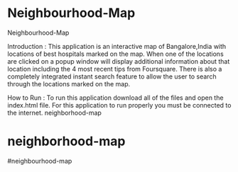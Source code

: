 # Neighbourhood-Map

Neighbourhood-Map

Introduction : This application is an interactive map of Bangalore,India with locations of best hospitals marked on the map. When one of the locations are clicked on a popup window will display additional information about that location including the 4 most recent tips from Foursquare. There is also a completely integrated instant search feature to allow the user to search through the locations marked on the map.

How to Run : To run this application download all of the files and open the index.html file. For this application to run properly you must be connected to the internet. neighborhood-map
# neighborhood-map
#neighbourhood-map
